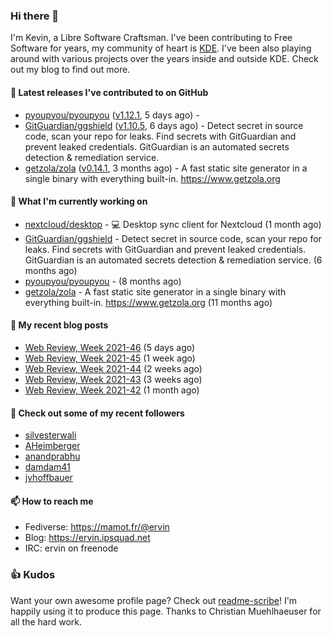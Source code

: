### Hi there 👋

I'm Kevin, a Libre Software Craftsman. I've been contributing to Free Software for years,
my community of heart is [KDE](https://kde.org). I've been also playing around with various
projects over the years inside and outside KDE. Check out my blog to find out more.

#### 🔭 Latest releases I've contributed to on GitHub

- [pyoupyou/pyoupyou](https://github.com/pyoupyou/pyoupyou) ([v1.12.1](https://github.com/pyoupyou/pyoupyou/releases/tag/v1.12.1), 5 days ago) - 
- [GitGuardian/ggshield](https://github.com/GitGuardian/ggshield) ([v1.10.5](https://github.com/GitGuardian/ggshield/releases/tag/v1.10.5), 6 days ago) - Detect secret in source code, scan your repo for leaks. Find secrets with GitGuardian and prevent leaked credentials. GitGuardian is an automated secrets detection &amp; remediation service.
- [getzola/zola](https://github.com/getzola/zola) ([v0.14.1](https://github.com/getzola/zola/releases/tag/v0.14.1), 3 months ago) - A fast static site generator in a single binary with everything built-in. https://www.getzola.org

#### 🌱 What I'm currently working on

- [nextcloud/desktop](https://github.com/nextcloud/desktop) - 💻 Desktop sync client for Nextcloud (1 month ago)
- [GitGuardian/ggshield](https://github.com/GitGuardian/ggshield) - Detect secret in source code, scan your repo for leaks. Find secrets with GitGuardian and prevent leaked credentials. GitGuardian is an automated secrets detection &amp; remediation service. (6 months ago)
- [pyoupyou/pyoupyou](https://github.com/pyoupyou/pyoupyou) -  (8 months ago)
- [getzola/zola](https://github.com/getzola/zola) - A fast static site generator in a single binary with everything built-in. https://www.getzola.org (11 months ago)

#### 📜 My recent blog posts

- [Web Review, Week 2021-46](https://ervin.ipsquad.net/blog/2021/11/19/web-review-week-2021-46/) (5 days ago)
- [Web Review, Week 2021-45](https://ervin.ipsquad.net/blog/2021/11/12/web-review-week-2021-45/) (1 week ago)
- [Web Review, Week 2021-44](https://ervin.ipsquad.net/blog/2021/11/05/web-review-week-2021-44/) (2 weeks ago)
- [Web Review, Week 2021-43](https://ervin.ipsquad.net/blog/2021/10/29/web-review-week-2021-43/) (3 weeks ago)
- [Web Review, Week 2021-42](https://ervin.ipsquad.net/blog/2021/10/22/web-review-week-2021-42/) (1 month ago)

#### 👯 Check out some of my recent followers

- [silvesterwali](https://github.com/silvesterwali)
- [AHeimberger](https://github.com/AHeimberger)
- [anandprabhu](https://github.com/anandprabhu)
- [damdam41](https://github.com/damdam41)
- [jvhoffbauer](https://github.com/jvhoffbauer)

#### 📫 How to reach me

- Fediverse: https://mamot.fr/@ervin
- Blog: https://ervin.ipsquad.net
- IRC: ervin on freenode

### 👍 Kudos

Want your own awesome profile page? Check out [readme-scribe](https://github.com/muesli/readme-scribe)!
I'm happily using it to produce this page. Thanks to Christian Muehlhaeuser for all the hard work.

